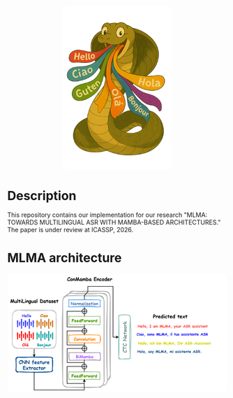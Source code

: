 <p align="center">
  <img src="https://github.com/mnabihali/MLMA/blob/main/assets/362d8d92-5c0d-40e9-88a1-ddead0574a89.png" 
       width="250px" 
       style="border-radius: 10px;" />
</p>

# Description
This repository contains our implementation for our research "MLMA: TOWARDS MULTILINGUAL ASR WITH MAMBA-BASED ARCHITECTURES." The paper is under review at ICASSP, 2026. 

# MLMA architecture
<div style="text-align: center;">
    <img src="https://github.com/mnabihali/MLMA/blob/main/assets/Mamba%20arc.png" 
      width="700"
      style="border-radius: 10px;" />
</div>

